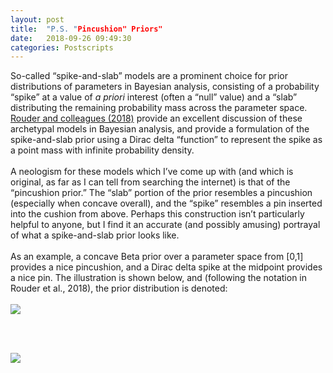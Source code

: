 ```yaml
---
layout: post
title:  "P.S. "Pincushion" Priors"
date:   2018-09-26 09:49:30
categories: Postscripts
---
```


So-called “spike-and-slab” models are a prominent choice for prior distributions of parameters in Bayesian analysis, 
consisting of a probability “spike” at a value of <i>a priori</i> interest (often a “null” value) and a “slab” distributing 
the remaining probability mass across the parameter space. 
<a href=“https://link.springer.com/article/10.3758/s13423-017-1420-7”>Rouder and colleagues (2018)</a> provide an excellent 
discussion of these archetypal models in Bayesian analysis, and provide a formulation of the spike-and-slab prior using 
a Dirac delta “function” to represent the spike as a point mass with infinite probability density.
<br><br>
A neologism for these models which I’ve come up with (and which is original, as far as I can tell from searching 
the internet) is that of the “pincushion prior.” The “slab” portion of the prior resembles a pincushion (especially 
when concave overall), and the “spike” resembles a pin inserted into the cushion from above. Perhaps this construction 
isn’t particularly helpful to anyone, but I find it an accurate (and possibly amusing) portrayal of what a spike-and-slab 
prior looks like.
<br><br>
As an example, a concave Beta prior over a parameter space from [0,1] provides a nice pincushion, and a Dirac delta spike at the midpoint provides a nice pin. The illustration is shown below, and (following the notation in Rouder et al., 2018), the prior distribution is denoted:
<br><br>
<img src=“http://mathurl.com/yddgdsuq.png” align=“center”>

<br><br>

<img src=“/images/pincushion.png” align=“center”>

